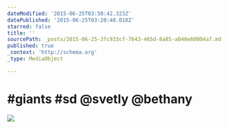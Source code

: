```yaml
---
dateModified: '2015-06-25T03:50:42.323Z'
datePublished: '2015-06-25T03:20:48.018Z'
starred: false
title: ''
sourcePath: _posts/2015-06-25-3fc933cf-7643-465d-8a85-a048e60004a7.md
published: true
_context: 'http://schema.org'
_type: MediaObject

---
```

# \#giants \#sd @svetly @bethany
![](https://the-grid-user-content.s3-us-west-2.amazonaws.com/2423845b-3e83-4a42-91bd-05a39fcab334.jpg)